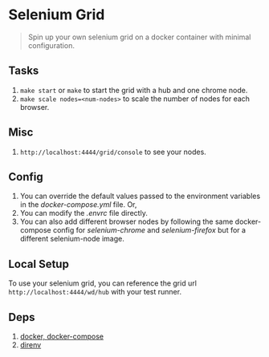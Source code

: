 # Selenium Grid

> Spin up your own selenium grid on a docker container with minimal configuration.

## Tasks
1. `make start` or `make` to start the grid with a hub and one chrome node.
1. `make scale nodes=<num-nodes>` to scale the number of nodes for each browser.

## Misc
1. `http://localhost:4444/grid/console` to see your nodes.

## Config
1. You can override the default values passed to the environment variables in the *docker-compose.yml* file. Or,
1. You can modify the *.envrc* file directly.
1. You can also add different browser nodes by following the same docker-compose config for *selenium-chrome* and *selenium-firefox* but for a different selenium-node image.

## Local Setup
To use your selenium grid, you can reference the grid url `http://localhost:4444/wd/hub` with your test runner.

## Deps
1. [docker, docker-compose](https://docs.docker.com/docker-for-mac/install/)
1. [direnv](https://github.com/direnv/direnv)

